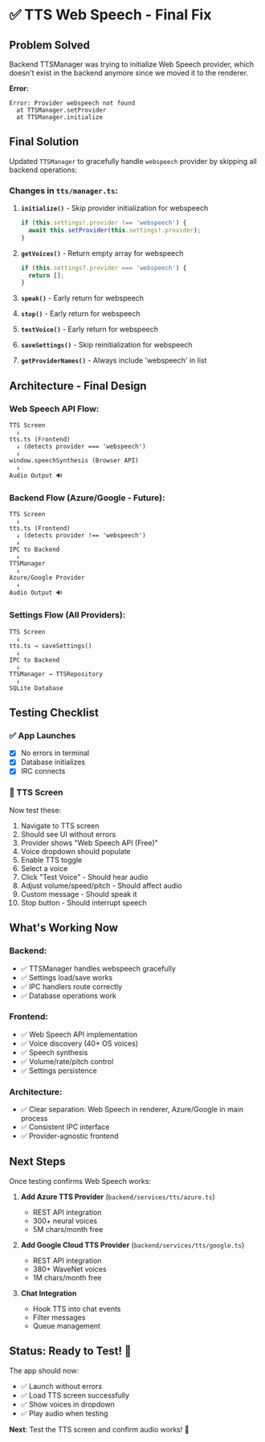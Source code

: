 # ✅ TTS Web Speech - Final Fix

## Problem Solved
Backend TTSManager was trying to initialize Web Speech provider, which doesn't exist in the backend anymore since we moved it to the renderer.

**Error:**
```
Error: Provider webspeech not found
  at TTSManager.setProvider
  at TTSManager.initialize
```

## Final Solution

Updated `TTSManager` to gracefully handle `webspeech` provider by skipping all backend operations:

### Changes in `tts/manager.ts`:

1. **`initialize()`** - Skip provider initialization for webspeech
   ```typescript
   if (this.settings!.provider !== 'webspeech') {
     await this.setProvider(this.settings!.provider);
   }
   ```

2. **`getVoices()`** - Return empty array for webspeech
   ```typescript
   if (this.settings?.provider === 'webspeech') {
     return [];
   }
   ```

3. **`speak()`** - Early return for webspeech
4. **`stop()`** - Early return for webspeech  
5. **`testVoice()`** - Early return for webspeech
6. **`saveSettings()`** - Skip reinitialization for webspeech
7. **`getProviderNames()`** - Always include 'webspeech' in list

## Architecture - Final Design

### Web Speech API Flow:
```
TTS Screen
  ↓
tts.ts (Frontend)
  ↓ (detects provider === 'webspeech')
  ↓
window.speechSynthesis (Browser API)
  ↓
Audio Output 🔊
```

### Backend Flow (Azure/Google - Future):
```
TTS Screen
  ↓
tts.ts (Frontend)
  ↓ (detects provider !== 'webspeech')
  ↓
IPC to Backend
  ↓
TTSManager
  ↓
Azure/Google Provider
  ↓
Audio Output 🔊
```

### Settings Flow (All Providers):
```
TTS Screen
  ↓
tts.ts → saveSettings()
  ↓
IPC to Backend
  ↓
TTSManager → TTSRepository
  ↓
SQLite Database
```

## Testing Checklist

### ✅ App Launches
- [x] No errors in terminal
- [x] Database initializes
- [x] IRC connects

### 🎤 TTS Screen
Now test these:
1. Navigate to TTS screen
2. Should see UI without errors
3. Provider shows "Web Speech API (Free)"
4. Voice dropdown should populate
5. Enable TTS toggle
6. Select a voice
7. Click "Test Voice" - Should hear audio
8. Adjust volume/speed/pitch - Should affect audio
9. Custom message - Should speak it
10. Stop button - Should interrupt speech

## What's Working Now

### Backend:
- ✅ TTSManager handles webspeech gracefully
- ✅ Settings load/save works
- ✅ IPC handlers route correctly
- ✅ Database operations work

### Frontend:
- ✅ Web Speech API implementation
- ✅ Voice discovery (40+ OS voices)
- ✅ Speech synthesis
- ✅ Volume/rate/pitch control
- ✅ Settings persistence

### Architecture:
- ✅ Clear separation: Web Speech in renderer, Azure/Google in main process
- ✅ Consistent IPC interface
- ✅ Provider-agnostic frontend

## Next Steps

Once testing confirms Web Speech works:

1. **Add Azure TTS Provider** (`backend/services/tts/azure.ts`)
   - REST API integration
   - 300+ neural voices
   - 5M chars/month free

2. **Add Google Cloud TTS Provider** (`backend/services/tts/google.ts`)
   - REST API integration
   - 380+ WaveNet voices
   - 1M chars/month free

3. **Chat Integration**
   - Hook TTS into chat events
   - Filter messages
   - Queue management

## Status: Ready to Test! 🎉

The app should now:
- ✅ Launch without errors
- ✅ Load TTS screen successfully
- ✅ Show voices in dropdown
- ✅ Play audio when testing

**Next**: Test the TTS screen and confirm audio works! 🎤

